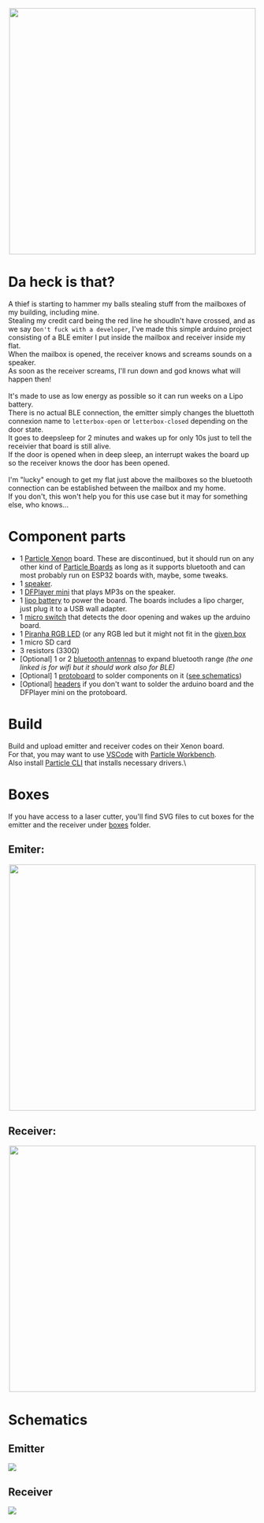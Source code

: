 <div align="center"><img src="https://github.com/Durss/mailbox-thief-catcher/blob/main/boxes/receiver_render.png" width="500"></div>

# Da heck is that?
A thief is starting to hammer my balls stealing stuff from the mailboxes of my building, including mine.\
Stealing my credit card being the red line he shoudln't have crossed, and as we say `Don't fuck with a developer`, I've made this simple arduino project consisting of a BLE emiter I put inside the mailbox and receiver inside my flat.\
When the mailbox is opened, the receiver knows and screams sounds on a speaker.\
As soon as the receiver screams, I'll run down and god knows what will happen then!\
\
It's made to use as low energy as possible so it can run weeks on a Lipo battery.\
There is no actual BLE connection, the emitter simply changes the bluettoth connexion name to `letterbox-open` or `letterbox-closed` depending on the door state.\
It goes to deepsleep for 2 minutes and wakes up for only 10s just to tell the receivier that board is still alive.\
If the door is opened when in deep sleep, an interrupt wakes the board up so the receiver knows the door has been opened.\
\
I'm "lucky" enough to get my flat just above the mailboxes so the bluetooth connection can be established between the mailbox and my home.\
If you don't, this won't help you for this use case but it may for something else, who knows...

# Component parts
- 1 [Particle Xenon](https://docs.particle.io/xenon/) board. These are discontinued, but it should run on any other kind of [Particle Boards](https://www.particle.io/devices/) as long as it supports bluetooth and can most probably run on ESP32 boards with, maybe, some tweaks.
- 1 [speaker](https://www.adafruit.com/product/1313).
- 1 [DFPlayer mini](https://wiki.dfrobot.com/DFPlayer_Mini_SKU_DFR0299) that plays MP3s on the speaker.
- 1 [lipo battery](https://www.adafruit.com/product/2011) to power the board. The boards includes a lipo charger, just plug it to a USB wall adapter.
- 1 [micro switch](https://www.sparkfun.com/products/13014) that detects the door opening and wakes up the arduino board.
- 1 [Piranha RGB LED](https://www.adafruit.com/product/1451) (or any RGB led but it might not fit in the [given box](#boxes)
- 1 micro SD card
- 3 resistors (330Ω)
- [Optional] 1 or 2 [bluetooth antennas](https://www.adafruit.com/product/2308) to expand bluetooth range *(the one linked is for wifi but it should work also for BLE)*
- [Optional] 1 [protoboard](https://www.adafruit.com/product/4786) to solder components on it ([see schematics](#schematics))
- [Optional] [headers](https://www.adafruit.com/product/4160) if you don't want to solder the arduino board and the DFPlayer mini on the protoboard.

# Build
Build and upload emitter and receiver codes on their Xenon board.\
For that, you may want to use [VSCode](https://code.visualstudio.com) with [Particle Workbench](https://www.particle.io/workbench/).\
Also install [Particle CLI](https://docs.particle.io/getting-started/developer-tools/cli/) that installs necessary drivers.\

# Boxes
If you have access to a laser cutter, you'll find SVG files to cut boxes for the emitter and the receiver under [boxes](https://github.com/Durss/mailbox-thief-catcher/tree/main/boxes) folder.

## Emiter:
<div align="center"><img src="https://github.com/Durss/mailbox-thief-catcher/blob/main/boxes/emitter_render.png" width="500"></div>

## Receiver:
<div align="center"><img src="https://github.com/Durss/mailbox-thief-catcher/blob/main/boxes/receiver_render.png" width="500"></div>

# Schematics
## Emitter
<img src="https://github.com/Durss/mailbox-thief-catcher/blob/main/schematics/receiver.png">

## Receiver
<img src="https://github.com/Durss/mailbox-thief-catcher/blob/main/schematics/emitter.png">
